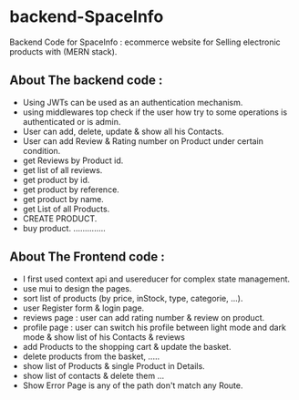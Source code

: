 # backend-SpaceInfo
Backend Code for SpaceInfo : ecommerce website for Selling electronic products with (MERN stack).

## About The backend code :
- Using JWTs can be used as an authentication mechanism.
- using middlewares top check if the user how try to some operations is authenticated or is admin.
- User can add, delete, update & show all his Contacts.
- User can add Review & Rating number on Product under certain condition.
- get Reviews by Product id.
- get list of all reviews.
- get product by id.
- get product by reference.
- get product by name.
- get List of all Products.
- CREATE PRODUCT.
- buy product.
..............

## About The Frontend code :
- I first used context api and usereducer for complex state management.
- use mui to design the pages.
- sort list of products (by price, inStock, type, categorie, ...).
- user Register form & login page.
- reviews page : user can add rating number & review on product.
- profile page : user can switch his profile between light mode and dark mode
  & show list of his Contacts & reviews
- add Products to the shopping cart & update the basket.
- delete products from the basket, .....
- show list of Products & single Product in Details.
 - show list of contacts & delete them ...
- Show Error Page is any of the path don't match any Route.
